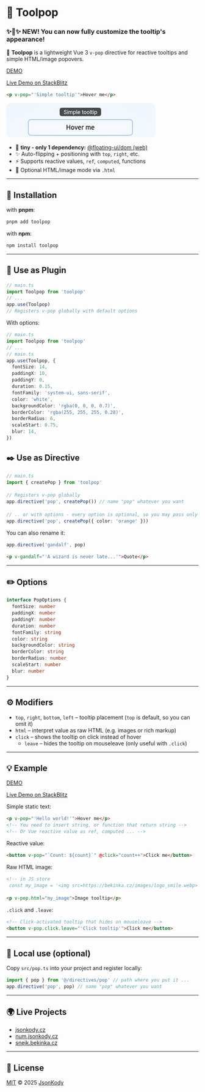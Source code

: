 # 💬 Toolpop

### ✨🎨✨ **NEW!** You can now fully customize the tooltip's appearance!

💬 **Toolpop** is a lightweight Vue 3 `v-pop` directive for reactive tooltips and simple HTML/image popovers.

[DEMO](https://toolpop.jsonkody.cz)

[Live Demo on StackBlitz](https://stackblitz.com/github/JsonKody/toolpop_demo?file=src%2FApp.vue)

```html
<p v-pop="'Simple tooltip'">Hover me</p>
```

![screenshot](./screenshot.png)

- 🎁 **tiny - only 1 dependency:** [@floating-ui/dom
  ](https://www.npmjs.com/package/@floating-ui/dom) [(web)](https://floating-ui.com)
- ✨ Auto-flipping + positioning with `top`, `right`, etc.
- ⚡ Supports reactive values, `ref`, `computed`, functions
- 🧩 Optional HTML/image mode via `.html`

---

## 🚀 Installation

with **pnpm**:

```sh
pnpm add toolpop
```

with **npm**:

```sh
npm install toolpop
```

---

## 🧩 Use as Plugin

```ts
// main.ts
import Toolpop from 'toolpop'
// ...
app.use(Toolpop)
// Registers v-pop globally with default options
```

With options:

```ts
// main.ts
import Toolpop from 'toolpop'
// ...
// main.ts
app.use(Toolpop, {
  fontSize: 14,
  paddingX: 10,
  paddingY: 0,
  duration: 0.15,
  fontFamily: 'system-ui, sans-serif',
  color: 'white',
  backgroundColor: 'rgba(0, 0, 0, 0.7)',
  borderColor: 'rgba(255, 255, 255, 0.28)',
  borderRadius: 6,
  scaleStart: 0.75,
  blur: 14,
})
```

## ✒️ Use as Directive

```ts
// main.ts
import { createPop } from 'toolpop'

// Registers v-pop globally
app.directive('pop', createPop()) // name "pop" whatever you want

// .. or with options - every option is optional, so you may pass only what you need
app.directive('pop', createPop({ color: 'orange' }))
```

You can also rename it:

```ts
app.directive('gandalf', pop)
```

```html
<p v-gandalf="'A wizard is never late...'">Quote</p>
```

---

## ✏️ Options

```ts
interface PopOptions {
  fontSize: number
  paddingX: number
  paddingY: number
  duration: number
  fontFamily: string
  color: string
  backgroundColor: string
  borderColor: string
  borderRadius: number
  scaleStart: number
  blur: number
}
```

---

## ⚙️ Modifiers

- `top`, `right`, `bottom`, `left` – tooltip placement (`top` is default, so you can omit it)
- `html` – interpret value as raw HTML (e.g. images or rich markup)
- `click` – shows the tooltip on click instead of hover
  - `leave` – hides the tooltip on mouseleave (only useful with `.click`)

---

## 💡 Example

[DEMO](https://toolpop.jsonkody.cz)

[Live Demo on StackBlitz](https://stackblitz.com/github/JsonKody/toolpop_demo?file=src%2FApp.vue)

Simple static text:

```html
<p v-pop="'Hello world!'">Hover me</p>
<!-- You need to insert string, or function that return string -->
<!-- Or Vue reactive value as ref, computed ... -->
```

Reactive value:

```html
<button v-pop="`Count: ${count}`" @click="count++">Click me</button>
```

Raw HTML image:

```html
<!-- in JS store
 const my_image = '<img src=https://bekinka.cz/images/logo_smile.webp>' -->

<p v-pop.html="my_image">Image tooltip</p>
```

`.click` and `.leave`:

```html
<!-- Click-activated tooltip that hides on mouseleave -->
<button v-pop.click.leave="'Click tooltip'">Click me</button>
```

---

## 📁 Local use (optional)

Copy `src/pop.ts` into your project and register locally:

```ts
import { pop } from '@/directives/pop' // path where you put it ...
app.directive('pop', pop) // name "pop" whatever you want
```

---

## 🌍 Live Projects

- [jsonkody.cz](https://jsonkody.cz)
- [num.jsonkody.cz](https://num.jsonkody.cz)
- [snejk.bekinka.cz](https://snejk.bekinka.cz)

---

## 🪪 License

[MIT](https://github.com/jsonkody/toolpop/blob/main/LICENSE) © 2025 [JsonKody](https://github.com/jsonkody)

